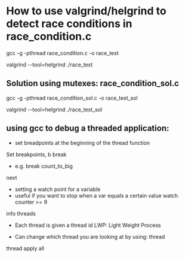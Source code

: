 # How to use valgrind/helgrind to detect race conditions in race_condition.c

gcc -g -pthread race_condition.c -o race_test

valgrind --tool=helgrind ./race_test

## Solution using mutexes: race_condition_sol.c

gcc -g -pthread race_condition_sol.c -o race_test_sol

valgrind --tool=helgrind ./race_test_sol

## using gcc to debug a threaded application:

- set breadpoints at the beginning of the thread function

Set breakpoints,
b <line number>
break <function>

- e.g. break count_to_big

next

- setting a watch point for a variable
- useful if you want to stop when a var equals a certain value
  watch counter >= 9

info threads

- Each thread is given a thread id
  LWP: Light Weight Process

- Can change which thread you are looking at by using:
  thread <thread id name>

thread apply all

